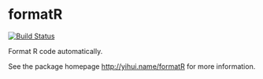 # formatR

[![Build Status](https://travis-ci.org/yihui/formatR.svg)](https://travis-ci.org/yihui/formatR)

Format R code automatically.

See the package homepage <http://yihui.name/formatR> for more information.
